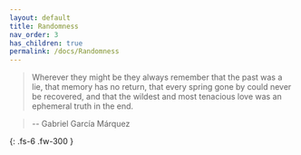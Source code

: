 ```yaml
---
layout: default
title: Randomness
nav_order: 3
has_children: true
permalink: /docs/Randomness
---
```



> Wherever they might be they always remember that the past was a lie, that memory has no return, that every spring gone by could never be recovered, and that the wildest and most tenacious love was an ephemeral truth in the end. 

> -- Gabriel García Márquez

{: .fs-6 .fw-300 }
